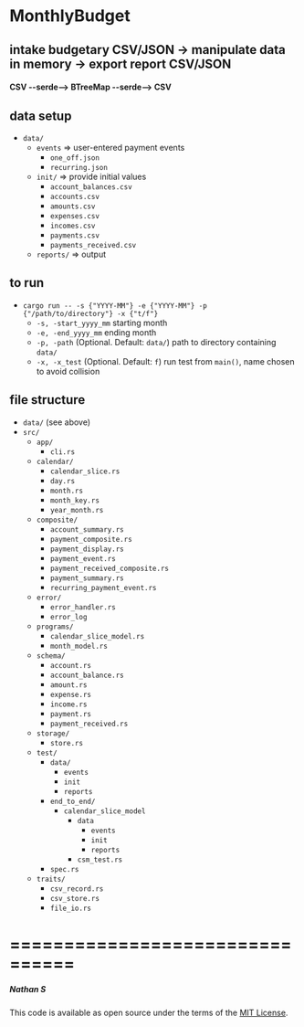 # MonthlyBudget

## intake budgetary CSV/JSON -> manipulate data in memory -> export report CSV/JSON
#### CSV --serde--> BTreeMap --serde--> CSV

## data setup
- `data/`
  - `events` => user-entered payment events
    - `one_off.json`
    - `recurring.json`
  - `init/` => provide initial values
    - `account_balances.csv`
    - `accounts.csv`
    - `amounts.csv`
    - `expenses.csv`
    - `incomes.csv`
    - `payments.csv`
    - `payments_received.csv`
  - `reports/` => output

## to run
- `cargo run -- -s {"YYYY-MM"} -e {"YYYY-MM"} -p {"/path/to/directory"} -x {"t/f"}`
  - `-s, -start_yyyy_mm` starting month
  - `-e, -end_yyyy_mm` ending month
  - `-p, -path` (Optional. Default: `data/`) path to directory containing `data/`
  - `-x, -x_test` (Optional. Default: `f`) run test from `main()`, name chosen to avoid collision

## file structure
- `data/` (see above)
- `src/`
  - `app/`
    - `cli.rs`
  - `calendar/`
    - `calendar_slice.rs`
    - `day.rs`
    - `month.rs`
    - `month_key.rs`
    - `year_month.rs`
  - `composite/`
    - `account_summary.rs`
    - `payment_composite.rs`
    - `payment_display.rs`
    - `payment_event.rs`
    - `payment_received_composite.rs`
    - `payment_summary.rs`
    - `recurring_payment_event.rs`
  - `error/`
    - `error_handler.rs`
    - `error_log`
  - `programs/`
    - `calendar_slice_model.rs`
    - `month_model.rs`
  - `schema/`
    - `account.rs`
    - `account_balance.rs`
    - `amount.rs`
    - `expense.rs`
    - `income.rs`
    - `payment.rs`
    - `payment_received.rs`
  - `storage/`
    - `store.rs`
  - `test/`
    - `data/`
      - `events`
      - `init`
      - `reports`
    - `end_to_end/`
      - `calendar_slice_model`
        - `data`
          - `events`
          - `init`
          - `reports`
        - `csm_test.rs`
    - `spec.rs`
  - `traits/`
    - `csv_record.rs`
    - `csv_store.rs`
    - `file_io.rs`
  

================================
================================

##### Nathan S
This code is available as open source under the terms of the [MIT License](https://opensource.org/licenses/MIT).

